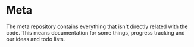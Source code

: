 # Meta
The meta repository contains everything that isn't directly related with the code. This means documentation for some things, progress tracking and our ideas and todo lists.